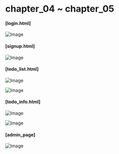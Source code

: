 <h1>chapter_04 ~ chapter_05</h1>

<h4>[login.html]</h4>

![Image](https://github.com/user-attachments/assets/352bdc5a-dfab-4f6f-9725-8db019c246ef)

<h4>[signup.html]</h4>

![Image](https://github.com/user-attachments/assets/897c17a5-d53b-4bb0-a682-44c53579aeb0)

<h4>[todo_list.html]</h4>

![Image](https://github.com/user-attachments/assets/97afb747-90ca-4501-b2eb-cfb6053b0102)

![Image](https://github.com/user-attachments/assets/7113f4c3-0b1c-4656-807f-1ec6ba5e8dae)

<h4>[todo_info.html]</h4>

![Image](https://github.com/user-attachments/assets/230a40af-fb1b-40d1-a61c-350de23d199d)

![Image](https://github.com/user-attachments/assets/e9a2f2b5-6918-4f1e-9068-275e0c58d099)

<h4>[admin_page]</h4>

![Image](https://github.com/user-attachments/assets/96c74d86-cdbb-4d28-8051-14af84788604)
